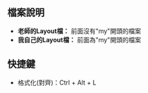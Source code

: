 ## 檔案說明
- **老師的Layout檔：** 前面沒有"my"開頭的檔案
- **我自己的Layout檔：** 前面為"my"開頭的檔案

## 快捷鍵
- 格式化(對齊)：Ctrl + Alt + L

